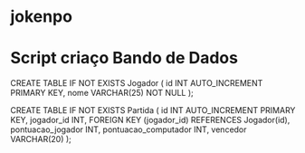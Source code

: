 # jokenpo

# Script criaço Bando de Dados

CREATE TABLE IF NOT EXISTS Jogador (
    id INT AUTO_INCREMENT PRIMARY KEY,
    nome VARCHAR(25) NOT NULL
);

CREATE TABLE IF NOT EXISTS Partida (
	id INT AUTO_INCREMENT PRIMARY KEY,
    jogador_id INT,
    FOREIGN KEY (jogador_id) REFERENCES Jogador(id),
    pontuacao_jogador INT,
	pontuacao_computador INT,
    vencedor VARCHAR(20)
);
